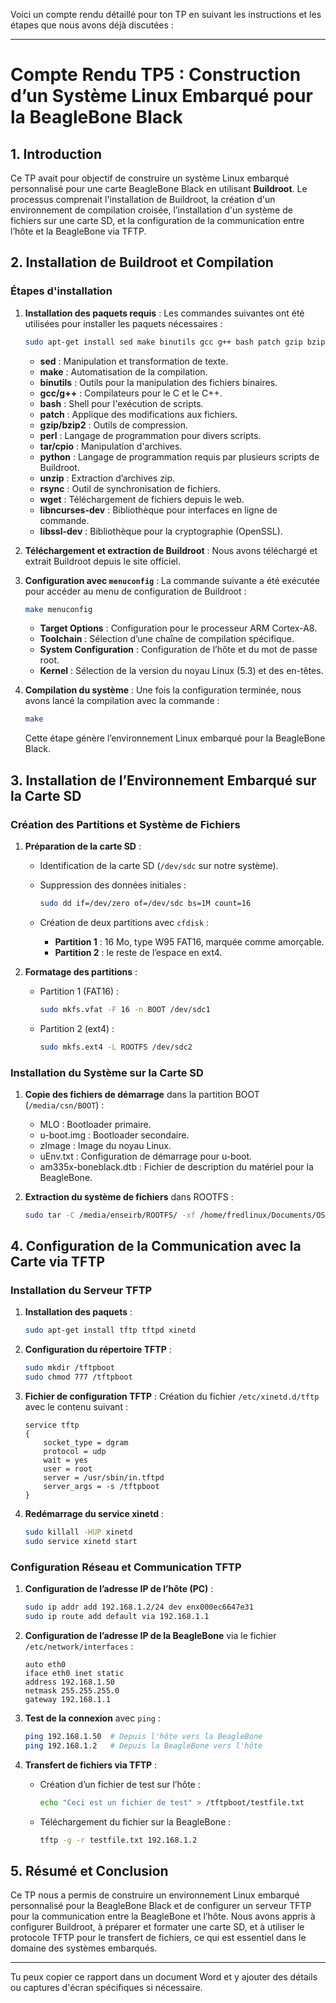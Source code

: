 Voici un compte rendu détaillé pour ton TP en suivant les instructions et les étapes que nous avons déjà discutées :

---

# Compte Rendu TP5 : Construction d’un Système Linux Embarqué pour la BeagleBone Black

## 1. Introduction

Ce TP avait pour objectif de construire un système Linux embarqué personnalisé pour une carte BeagleBone Black en utilisant **Buildroot**. Le processus comprenait l'installation de Buildroot, la création d'un environnement de compilation croisée, l’installation d'un système de fichiers sur une carte SD, et la configuration de la communication entre l’hôte et la BeagleBone via TFTP.

## 2. Installation de Buildroot et Compilation

### Étapes d'installation
1. **Installation des paquets requis** : Les commandes suivantes ont été utilisées pour installer les paquets nécessaires :

   ```bash
   sudo apt-get install sed make binutils gcc g++ bash patch gzip bzip2 perl tar cpio python unzip rsync wget libncurses-dev libssl-dev
   ```

   - **sed** : Manipulation et transformation de texte.
   - **make** : Automatisation de la compilation.
   - **binutils** : Outils pour la manipulation des fichiers binaires.
   - **gcc/g++** : Compilateurs pour le C et le C++.
   - **bash** : Shell pour l'exécution de scripts.
   - **patch** : Applique des modifications aux fichiers.
   - **gzip/bzip2** : Outils de compression.
   - **perl** : Langage de programmation pour divers scripts.
   - **tar/cpio** : Manipulation d'archives.
   - **python** : Langage de programmation requis par plusieurs scripts de Buildroot.
   - **unzip** : Extraction d’archives zip.
   - **rsync** : Outil de synchronisation de fichiers.
   - **wget** : Téléchargement de fichiers depuis le web.
   - **libncurses-dev** : Bibliothèque pour interfaces en ligne de commande.
   - **libssl-dev** : Bibliothèque pour la cryptographie (OpenSSL).

2. **Téléchargement et extraction de Buildroot** : Nous avons téléchargé et extrait Buildroot depuis le site officiel.

3. **Configuration avec `menuconfig`** : La commande suivante a été exécutée pour accéder au menu de configuration de Buildroot :

   ```bash
   make menuconfig
   ```

   - **Target Options** : Configuration pour le processeur ARM Cortex-A8.
   - **Toolchain** : Sélection d’une chaîne de compilation spécifique.
   - **System Configuration** : Configuration de l’hôte et du mot de passe root.
   - **Kernel** : Sélection de la version du noyau Linux (5.3) et des en-têtes.

4. **Compilation du système** : Une fois la configuration terminée, nous avons lancé la compilation avec la commande :

   ```bash
   make
   ```

   Cette étape génère l’environnement Linux embarqué pour la BeagleBone Black.

## 3. Installation de l’Environnement Embarqué sur la Carte SD

### Création des Partitions et Système de Fichiers

1. **Préparation de la carte SD** :
   - Identification de la carte SD (`/dev/sdc` sur notre système).
   - Suppression des données initiales :

     ```bash
     sudo dd if=/dev/zero of=/dev/sdc bs=1M count=16
     ```

   - Création de deux partitions avec `cfdisk` :
     - **Partition 1** : 16 Mo, type W95 FAT16, marquée comme amorçable.
     - **Partition 2** : le reste de l’espace en ext4.

2. **Formatage des partitions** :
   - Partition 1 (FAT16) :

     ```bash
     sudo mkfs.vfat -F 16 -n BOOT /dev/sdc1
     ```

   - Partition 2 (ext4) :

     ```bash
     sudo mkfs.ext4 -L ROOTFS /dev/sdc2
     ```

### Installation du Système sur la Carte SD

1. **Copie des fichiers de démarrage** dans la partition BOOT (`/media/csn/BOOT`) :
   - MLO : Bootloader primaire.
   - u-boot.img : Bootloader secondaire.
   - zImage : Image du noyau Linux.
   - uEnv.txt : Configuration de démarrage pour u-boot.
   - am335x-boneblack.dtb : Fichier de description du matériel pour la BeagleBone.

2. **Extraction du système de fichiers** dans ROOTFS :

   ```bash
   sudo tar -C /media/enseirb/ROOTFS/ -xf /home/fredlinux/Documents/OS-embarque/TP5/output/images/rootfs.tar
   ```

## 4. Configuration de la Communication avec la Carte via TFTP

### Installation du Serveur TFTP

1. **Installation des paquets** :

   ```bash
   sudo apt-get install tftp tftpd xinetd
   ```

2. **Configuration du répertoire TFTP** :

   ```bash
   sudo mkdir /tftpboot
   sudo chmod 777 /tftpboot
   ```

3. **Fichier de configuration TFTP** : Création du fichier `/etc/xinetd.d/tftp` avec le contenu suivant :

   ```plaintext
   service tftp
   {
       socket_type = dgram
       protocol = udp
       wait = yes
       user = root
       server = /usr/sbin/in.tftpd
       server_args = -s /tftpboot
   }
   ```

4. **Redémarrage du service xinetd** :

   ```bash
   sudo killall -HUP xinetd
   sudo service xinetd start
   ```

### Configuration Réseau et Communication TFTP

1. **Configuration de l’adresse IP de l’hôte (PC)** :
   
   ```bash
   sudo ip addr add 192.168.1.2/24 dev enx000ec6647e31
   sudo ip route add default via 192.168.1.1
   ```

2. **Configuration de l’adresse IP de la BeagleBone** via le fichier `/etc/network/interfaces` :

   ```plaintext
   auto eth0
   iface eth0 inet static
   address 192.168.1.50
   netmask 255.255.255.0
   gateway 192.168.1.1
   ```

3. **Test de la connexion** avec `ping` :

   ```bash
   ping 192.168.1.50  # Depuis l'hôte vers la BeagleBone
   ping 192.168.1.2   # Depuis la BeagleBone vers l'hôte
   ```

4. **Transfert de fichiers via TFTP** :

   - Création d’un fichier de test sur l’hôte :

     ```bash
     echo "Ceci est un fichier de test" > /tftpboot/testfile.txt
     ```

   - Téléchargement du fichier sur la BeagleBone :

     ```bash
     tftp -g -r testfile.txt 192.168.1.2
     ```

## 5. Résumé et Conclusion

Ce TP nous a permis de construire un environnement Linux embarqué personnalisé pour la BeagleBone Black et de configurer un serveur TFTP pour la communication entre la BeagleBone et l’hôte. Nous avons appris à configurer Buildroot, à préparer et formater une carte SD, et à utiliser le protocole TFTP pour le transfert de fichiers, ce qui est essentiel dans le domaine des systèmes embarqués.

--- 

Tu peux copier ce rapport dans un document Word et y ajouter des détails ou captures d'écran spécifiques si nécessaire.
